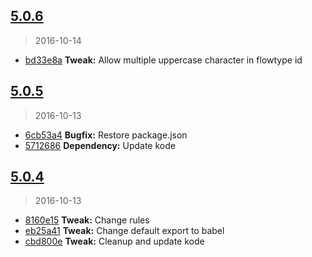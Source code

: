 <a name="5.0.6"></a>
## [5.0.6](https://github.com/simondegraeve/eslint-config-saya/compare/v5.0.5...v5.0.6)
> 2016-10-14

* [bd33e8a](https://github.com/simondegraeve/eslint-config-saya/commit/bd33e8a) **Tweak:** Allow multiple uppercase character in flowtype id

<a name="5.0.5"></a>
## [5.0.5](https://github.com/simondegraeve/eslint-config-saya/compare/v5.0.4...v5.0.5)
> 2016-10-13

* [6cb53a4](https://github.com/simondegraeve/eslint-config-saya/commit/6cb53a4) **Bugfix:** Restore package.json
* [5712686](https://github.com/simondegraeve/eslint-config-saya/commit/5712686) **Dependency:** Update kode

<a name="5.0.4"></a>
## [5.0.4](https://github.com/simondegraeve/eslint-config-saya/compare/8160e15...v5.0.4)
> 2016-10-13

* [8160e15](https://github.com/simondegraeve/eslint-config-saya/commit/8160e15) **Tweak:** Change rules
* [eb25a41](https://github.com/simondegraeve/eslint-config-saya/commit/eb25a41) **Tweak:** Change default export to babel
* [cbd800e](https://github.com/simondegraeve/eslint-config-saya/commit/cbd800e) **Tweak:** Cleanup and update kode

